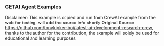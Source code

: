 ### GETAI Agent Examples
Disclaimer: This example is copied and run from CrewAI example from the web for testing, will add the source info shortly
Original Source: https://github.com/tonykipkemboi/latest-ai-development-research-crew, thanks to the author for the contribution, the example will solely be used for educational and learning purposes
